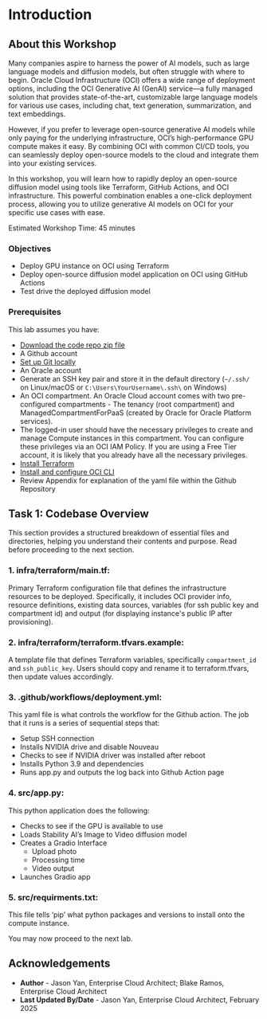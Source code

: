 # Introduction

## About this Workshop

Many companies aspire to harness the power of AI models, such as large language models and diffusion models, but often struggle with where to begin. Oracle Cloud Infrastructure (OCI) offers a wide range of deployment options, including the OCI Generative AI (GenAI) service—a fully managed solution that provides state-of-the-art, customizable large language models for various use cases, including chat, text generation, summarization, and text embeddings.  

However, if you prefer to leverage open-source generative AI models while only paying for the underlying infrastructure, OCI’s high-performance GPU compute makes it easy. By combining OCI with common CI/CD tools, you can seamlessly deploy open-source models to the cloud and integrate them into your existing services.  

In this workshop, you will learn how to rapidly deploy an open-source diffusion model using tools like Terraform, GitHub Actions, and OCI infrastructure. This powerful combination enables a one-click deployment process, allowing you to utilize generative AI models on OCI for your specific use cases with ease.

Estimated Workshop Time: 45 minutes 

### Objectives

* Deploy GPU instance on OCI using Terraform
* Deploy open-source diffusion model application on OCI using GitHub Actions
* Test drive the deployed diffusion model

### Prerequisites

This lab assumes you have:
* [Download the code repo zip file](files/Stable_Diffusion_OCI_Deployment.zip)
* A Github account
* [Set up Git locally](https://docs.github.com/en/get-started/git-basics/set-up-git)
* An Oracle account
* Generate an SSH key pair and store it in the default directory (`~/.ssh/` on Linux/macOS or `C:\Users\YourUsername\.ssh\` on Windows)
* An OCI compartment. An Oracle Cloud account comes with two pre-configured compartments - The tenancy (root compartment) and ManagedCompartmentForPaaS (created by Oracle for Oracle Platform services).
* The logged-in user should have the necessary privileges to create and manage Compute instances in this compartment. You can configure these privileges via an OCI IAM Policy. If you are using a Free Tier account, it is likely that you already have all the necessary privileges.
* [Install Terraform](https://developer.hashicorp.com/terraform/install)
* [Install and configure OCI CLI](https://docs.oracle.com/en-us/iaas/Content/API/SDKDocs/cliinstall.htm#Quickstart)
* Review Appendix for explanation of the yaml file within the Github Repository

## Task 1: Codebase Overview

This section provides a structured breakdown of essential files and directories, helping you understand their contents and purpose. Read before proceeding to the next section.

### **1. infra/terraform/main.tf**:
Primary Terraform configuration file that defines the infrastructure resources to be deployed. Specifically, it includes OCI provider info, resource definitions, existing data sources, variables (for ssh public key and compartment id) and output (for displaying instance's public IP after provisioning).

### **2. infra/terraform/terraform.tfvars.example**:
A template file that defines Terraform variables, specifically `compartment_id` and `ssh_public_key`. Users should copy and rename it to terraform.tfvars, then update values accordingly.

### **3. .github/workflows/deployment.yml**:
This yaml file is what controls the workflow for the Github action. The job that it runs is a series of sequential steps that:
* Setup SSH connection
* Installs NVIDIA drive and disable Nouveau
* Checks to see if NVIDIA driver was installed after reboot
* Installs Python 3.9 and dependencies
* Runs app.py and outputs the log back into Github Action page

### **4. src/app.py**:
This python application does the following:
* Checks to see if the GPU is available to use
* Loads Stability AI’s Image to Video diffusion model
* Creates a Gradio Interface
    * Upload photo
    * Processing time
    * Video output
* Launches Gradio app

### **5. src/requirments.txt**:
This file tells ‘pip’ what python packages and versions to install onto the compute instance. 

You may now proceed to the next lab.

## Acknowledgements
* **Author** - Jason Yan, Enterprise Cloud Architect; Blake Ramos, Enterprise Cloud Architect
* **Last Updated By/Date** - Jason Yan, Enterprise Cloud Architect, February 2025

